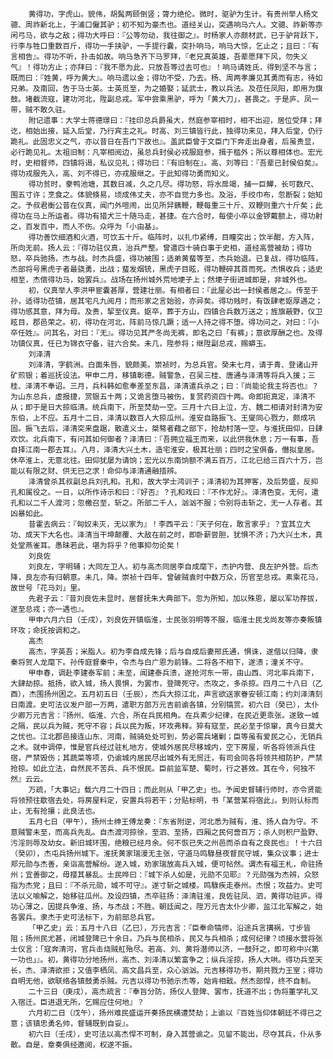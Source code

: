 <!-- { "loadSidebar": true } -->
        黄得功，字虎山。貌伟，胡髯两颐倒竖；膂力绝伦。微时，驱驴为生计。有贵州举人杨文骢、周祚新北上，于浦口僱其驴；初不知为豪杰也。道经关山，突遇响马六人。文骢、祚新等亦闲弓马，欲与之敌；得功大呼曰：『公等勿动，我往御之』。时杨家人亦颇材武，已于驴背跃下，行李与牲口重数百斤，得功一手挟驴，一手提行囊，突扑响马，响马大惊，乞止之；且曰：『有言相告』。得功不听，扑击如故。响马急齐下马罗拜，『老兄真英雄，吾辈愿拜下风，勿失义气』！得功方止；亦拜曰：『我不愿为此，只放吾等过去可也』！响马请姓氏，得到坚不与言；既而曰：『姓黄，呼为黄大』。响马遗以金；得功不受，乃去。杨、周两孝廉见其勇而有志，待如兄弟。及南回，告于马士英。士英觅至，为之婚娶；延武士，教以兵法。及莅任凤阳，即用为旗鼓。堵截流寇，建功河北，陞副总戎。军中尝乘黑驴，呼为「黄大刀」，甚畏之。于是庐、凤一带，贼不敢久驻。
        附记遗事：大学士蒋德璟曰：『挂印总兵爵虽大，然庭参宰相时，相不出迎，居位受拜；拜讫，相始出接，延入后堂，乃行宾主之礼。时高、刘三镇皆行此，独得功来见，拜入后堂，仍行跪礼。此固忠义之气，亦以昔日在吾门下故也』。盖武臣曾于文臣门下奔走出身者，后虽贵显，必行跪见礼。太祖旧制：凡宰相阅边，虽总兵封侯必戎服庭参，揖于槛外；所以尊相体也。宏光时，史相督师，四镇将谒，私议见礼；得功曰：『有旧制在』。高、刘等曰：『吾辈已封侯伯矣』。得功戎服先入，高、刘不得已，亦戎服继之。于此知得功勇而知义。
        得功贫时，豢鸭池塘，其数日减，久之几尽。得功怒，将水戽竭，捕一巨鱓，长可数尺、围五寸许；烹食之。体貌倏易，顷成伟丈夫，亦不自觉力多也。及浴，手绞巾布，忽断裂；始知之。予叔君衡公昔在仪真，闻门外喧闹，出见所舁銕鞭，鞭每重三十斤、双鞭则重六十斤矣；此得功在马上所运者。得功有猎犬三十随马走，甚捷。在六合时，每使小卒以金锣戴额上，得功射之，百发百中，而人不伤。众呼为「小由基」。
        得功善饮细酒和火酒，可饮五十斤。临阵时，以扎巾紧缚，目瞳突出；饮半酣，方入阵，所向无前。扬人云：『得功驻仪真，治兵严整。曾遣四十骑白事于史相，道经高营被劫；得功怒，卒兵驰扬，杰与战。时杰兵盛，得功被围；适弟黄蜚等至，杰兵始退。已复战，得功临阵，杰部将号黑虎子者最骁勇，出战；蜚发烟铳，黑虎子目眩，得功鞭碎其首而死。杰惧收兵；适史相至，杰偿得功马，始罢兵』。战场在扬州城外荒地埂子上；然埂子街进城即是，非城外也。
        初，仪真举人李洪甲宦囊甚厚，营建壮丽。有相者曰：『此屋必出一封侯者居之』。传至于孙，适得功莅镇，居其宅凡九阅月；而形家之言始验，亦异矣。得功贱时，有饭肆老妪厚遇之；得功感其意，拜为母。及贵，挈至仪真。妪卒，葬于方山，四镇合兵数万送之；旌旗蔽野，仪卫眩目，郡邑荣之。初，得功在河北，阵前马惊几蹶；适一人持之得不堕。得功问之，对曰：『小卒任姓』。问其名，对曰：『无』。得功见其严冬尚无裤，即名之曰「有裤」；意欲厚酬之也。及得功镇仪真，任已为锦衣守备，驻六合矣。未几，陞参将；继陞副总戎，赐蟒玉。
        刘泽清
        刘泽清，字鹤洲。白面朱唇，貌颇美。崇祯时，为总兵官。癸未七月，请于青、登诸山开矿煎银；着巡抚设法。甲申二月，移镇彰德。贼警急，召吴三桂、唐通与泽清等将兵入援；三桂、泽清不奉诏。三月，兵科韩如愈奉差至东昌，泽清遣兵杀之；曰：『尚能论我主将否也』？为山东总兵，虚报捷，赏银五十两；又诡言堕马被伤，复赏药资四十两。命即扼真定，泽清不从；即于是日大掠临清。统兵南下，所至焚劫一空。三月十六日上泣，方、魏二相请对封清为安东伯，上不应。五月十二日，泽清以数百人大掠瓜州。淮安自路振飞、王燮同心戮力，颇成巩固。振飞去后，泽清突来盘踞，散遣义士，桀骜者藉之部下，抢劫村落一空。与淮抚田仰，日肆欢饮。北兵南下，有问其如何御者？泽清曰：『吾拥立福王而来，以此供我休息；万一有事，吾自择江南一郡去耳』。八月，泽清大兴土木，造宅淮安，极其壮丽；四时之宝俱备，僭拟皇居。休卒淮上，无意北往。田仰犹屡为请饷；宏光以东南饷额不满五百万，江北已给三百六十万，岂能以有限之财、供无已之求！命仰与泽清通融措辨。
        泽清曾杀其叔副总兵刘孔和。孔和，故大学士鸿训子；泽清初为其狎客，及后势盛，反抑孔和属役之。一日，以所作诗示和曰：『好否』？孔和戏曰：『不作尤好』。泽清色变。无何，遣孔和以二千人渡河；忽檄召至，斩之。所部二千人，汹汹不服；令别将击斩之，无一人存者。其凶暴如此。
        昔霍去病云：『匈奴未灭，无以家为』！李西平云：『天子何在，敢言家乎』？宜其立大功、成天下大名也。泽清当干坤颠覆、大敌在前之时，即卧薪尝胆，犹惧不济；乃大兴土木，真处堂燕雀耳。愚昧若此，堪为将乎？他事抑勿论矣！
        刘良佐
        刘良左，字明辅；大同左卫人。初与高杰同居李自成麾下，杰护内营、良左护外营。后杰降，良左亦有归朝意。未几，降。崇祯十四年，曾破贼袁时中数万众，历官至总戎。素乘花马，故世号「花马刘」里。
        先君子云：『昔刘良佐未显时，居督抚朱大典部下。忽为所知，加以殊恩，屡以军功荐拔，遂至总戎；亦一遇也』。
        甲申六月六日（壬戌），刘良佐开镇临淮，士民张羽明等不服，临淮士民戈尚友等亦奏叛镇环攻；命抚按调和之。
        高杰
        高杰，字英吾；米脂人。初为李自成先锋；后与自成后妻邢氏通，惧诛，遂偕以归降，隶秦将贺人龙麾下。孙传庭督秦中，令杰与白广恩为前锋。二将各不相下，遂溃；潼关不守。
        甲申春，调赴李建泰军前；未至，闻建泰兵溃，遂抢河东一带，由山西、河北率兵南下，大肆劫掠。抵扬，欲入城，扬人畏惧，为罢市，登陴死守。杰攻之，多杀掠。四月二十八日（乙酉），杰围扬州困之。五月初五日（壬辰），杰兵大掠江北，声言欲送家眷安顿江南；约刘泽清刻日南渡。史可法议发户部一万两，遣职方郎万元吉前谕各镇，分别犒赏。初六日（癸已），太仆少卿万元吉言：『扬州、临淮、六合，所在兵民相角。在兵素少纪律，在民近更乖张。遂致一城之隔，民以兵为贼，死守不容；兵以民为叛，环攻弗释。猝有寇至，民必至于惊窜，真今日莫大之忧也。江北郡邑接连山东、河南，贼骑处处可到，势必需兵堵剿；臣等虽有爱民之心，无销兵之术。就中调停，惟是官兵经过驻札地方，使城外居民尽移城内，空下房屋，听各将领派兵住宿，严禁毁伤；其蔬菜等项，仍谕城内居民尽出城外有无贸迁，有司会同各将领共相防护，严禁抢掠。如此立法，自然民不苦兵、兵不恨民。臣前监军楚、蜀时，行之甚效。其在今，何独不然』云云。
        万疏，「大事记」载六月二十四日；而此则从「甲乙史」也。予闻史督辅行师时，亦令贤能将领预往歇宿去处，将房屋料定，安置兵将若干；分贴标明，书「某营某将宿此」。到则认标而止，无有抢攘；此良法也。
        五月七日（甲午），扬州士绅王傅龙奏：『东省附逆，河北悉为贼有，淮、扬人自为守。不意贼警未至，而高兵先乱。自杰渡河掠徐，至泗、至扬，四厢之民何啻百万；杀人则积尸盈野、污淫则辱及幼女。新旧城环围，绝粮已经月余。何不恢已失之州邑而杀自有之良民也』！十六日（癸卯），杰屯兵扬州城下。淮抚黄家瑞漫无主张，守道马鸣騄昼夜督民守城，集众议事；进士郑元勋与杰善，亲诣高营解纷。遂入城，劝家瑞放高兵入城，便可帖然。谓杰有福王札，命驻扬州；宜善御之，毋撄其暴乱。士民哗曰：『城下杀人如是，元勋不见耶』？元勋强为杰辨，众怒指为杰党；且曰：『不杀元勋，城不可守』。遂寸斩之城楼。鸣騄疾走泰州。杰恨；攻益力。史可法以义喻解之，始移驻瓜州。及设四镇，杰卒驻扬：泽清驻淮，良佐驻凤、泗，黄得功驻庐。得功心薄之，因提兵争淮、扬，与杰战；不胜。朝廷闻之，陞万元吉太仆少卿，监江北军解之，始各罢兵。隶杰于史可法标下，为前部总兵官。
        「甲乙史」云：五月十八日（乙巳），万元吉言：『臣奉命犒师，沿途兵言搆祸，寸步皆阻；扬州民尤甚，闭城登陴已十余日。乃兵与民相杀，民又与兵相杀；成何纪律？顷接水营将张士仪言：「寇奔清河，官兵击烧贼舡殆尽。若高、刘、黄将潜师以济，一鼓歼之，即可称中兴第一功也」』。初，黄得功分地扬州，高杰、刘泽清以繁富争之；纵兵淫掠，扬人大哄。得功兵至天长，杰、泽清欲拒；又值李栖凤、高文昌兵至，众心汹汹。元吉移得功书，期共戮力王室；得功自明无他，欲联络各镇鼓勇杀贼。元吉以得功书驰示杰等，始肯相戢。然杰部悍，终不自制。
        二十三日（庚戌），高杰疏言：『奉旨分防，扬仪人登陴、罢市，抚道不出；伪将董学礼又入宿迁。臣进退无所，乞赐应住何地』？
        六月初二日（戊午），扬州难民盛运开奏扬民横遭焚劫；上谕以『百姓当仰体朝廷不得已之意；该镇忠勇名帅，督辅既到自妥』。
        初六日（壬戌），史可法以高杰悍不可制，身入其营谕之。见留不能出，尽夺其兵，仆从多散。自是，章奏俱经邀阅，权遂不振。
